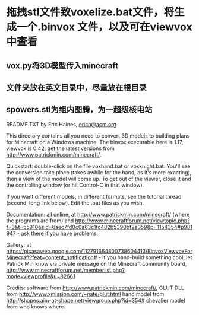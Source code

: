 # 拖拽stl文件致voxelize.bat文件，将生成一个.binvox 文件，以及可在viewvox 中查看
## vox.py将3D模型传入minecraft
## 文件夹放在英文目录中，尽量放在根目录
## spowers.stl为组内图腾，为一超级核电站









README.TXT by Eric Haines, erich@acm.org

This directory contains all you need to convert 3D models to building plans for Minecraft on a Windows machine. The binvox executable here is 1.17, viewvox is 0.42; get the latest versions from http://www.patrickmin.com/minecraft/.

Quickstart: double-click on the file voxhand.bat or voxknight.bat. You'll see the conversion take place (takes awhile for the hand, as it's more exacting), then a view of the model will come up. To get out of the viewer, close it and the controlling window (or hit Control-C in that window).

If you want different models, in different formats, see the tutorial thread (second, long link below). Edit the .bat files as you wish.

Documentation: all online, at http://www.patrickmin.com/minecraft/ (where the programs are from) and http://www.minecraftforum.net/viewtopic.php?f=3&t=55910&sid=6aec7fd0c0a63c1fc482b5390bf2a359&p=1154354#p981947 - ask there if you have problems.

Gallery: at https://picasaweb.google.com/112791664800738604413/BinvoxViewvoxForMinecraft?feat=content_notification# - if you hand-build something cool, let Patrick Min know via private message on the Minecraft community board, http://www.minecraftforum.net/memberlist.php?mode=viewprofile&u=82661

Credits: software from http://www.patrickmin.com/minecraft/, GLUT DLL from http://www.xmission.com/~nate/glut.html
hand model from http://shapes.aim-at-shape.net/viewgroup.php?id=354#
chevalier model from who knows where.
